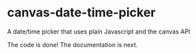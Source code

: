 # canvas-date-time-picker
A date/time picker that uses plain Javascript and the canvas API

The code is done! The documentation is next.
